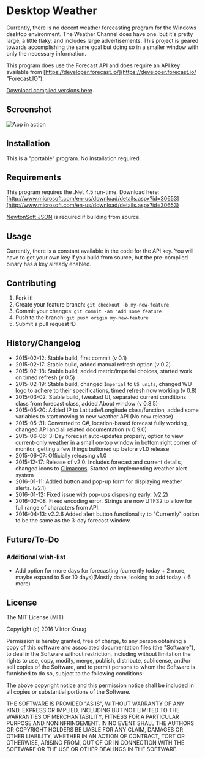 # Desktop Weather

Currently, there is no decent weather forecasting program for the Windows desktop environment.  The Weather Channel does have one, but it's pretty large, a little flaky, and includes large advertisements.  This project is geared towards accomplishing the same goal but doing so in a smaller window with only the necessary information.

This program does use the Forecast API and does require an API key available from [https://developer.forecast.io/](https://developer.forecast.io/ "Forecast.IO").

[Download compiled versions here](https://kruug.org/draconemsoft/archive/desktopweather/).

## Screenshot

![App in action](https://kruug.org/draconemsoft/images/desktopweather/DesktopWeather_2_2_6.png)

## Installation

This is a "portable" program.  No installation required.

## Requirements

This program requires the .Net 4.5 run-time.  Download here: [http://www.microsoft.com/en-us/download/details.aspx?id=30653](http://www.microsoft.com/en-us/download/details.aspx?id=30653)

[NewtonSoft.JSON](http://www.newtonsoft.com/json) is required if building from source.

## Usage

Currently, there is a constant available in the code for the API key.  You will have to get your own key if you build from source, but the pre-compiled binary has a key already enabled.

## Contributing

1. Fork it!
2. Create your feature branch: `git checkout -b my-new-feature`
3. Commit your changes: `git commit -am 'Add some feature'`
4. Push to the branch: `git push origin my-new-feature`
5. Submit a pull request :D

## History/Changelog

 - 2015-02-12: Stable build, first commit (v 0.1)
 - 2015-02-17: Stable build, added manual refresh option (v 0.2)
 - 2015-02-18: Stable build, added metric/imperial choices, started work on timed refresh (v 0.5)
 - 2015-02-19: Stable build, changed `Imperial` to `US units`, changed WU logo to adhere to their specifications, timed refresh now working (v 0.8)
 - 2015-03-02: Stable build, tweaked UI, separated current conditions class from forecast class, added About window (v 0.8.5)
 - 2015-05-20: Added IP to Latitude/Longitude class/function, added some variables to start moving to new weather API (No new release)
 - 2015-05-31: Converted to C#, location-based forecast fully working, changed API and all related documentation (v 0.9.0)
 - 2015-06-06: 3-Day forecast auto-updates properly, option to view current-only weather in a small on-top window in bottom right corner of monitor, getting a few things buttoned up before v1.0 release
 - 2015-06-07: Officially releasing v1.0
 - 2015-12-17: Release of v2.0.  Includes forecast and current details, changed icons to [Climacons](http://adamwhitcroft.com/climacons/).  Started on implementing weather alert system
 - 2016-01-11: Added button and pop-up form for displaying weather alerts. (v2.1)
 - 2016-01-12: Fixed issue with pop-ups disposing early. (v2.2)
 - 2016-02-08: Fixed encoding error.  Strings are now UTF32 to allow for full range of characters from API.
 - 2016-04-13: v2.2.6 Added alert button functionality to "Currently" option to be the same as the 3-day forecast window.

## Future/To-Do

### Additional wish-list
 - Add option for more days for forecasting (currently today + 2 more, maybe expand to 5 or 10 days)(Mostly done, looking to add today + 6 more)

## License

The MIT License (MIT)

Copyright (c) 2016 Viktor Kruug

Permission is hereby granted, free of charge, to any person obtaining a copy
of this software and associated documentation files (the "Software"), to deal
in the Software without restriction, including without limitation the rights
to use, copy, modify, merge, publish, distribute, sublicense, and/or sell
copies of the Software, and to permit persons to whom the Software is
furnished to do so, subject to the following conditions:

The above copyright notice and this permission notice shall be included in all
copies or substantial portions of the Software.

THE SOFTWARE IS PROVIDED "AS IS", WITHOUT WARRANTY OF ANY KIND, EXPRESS OR
IMPLIED, INCLUDING BUT NOT LIMITED TO THE WARRANTIES OF MERCHANTABILITY,
FITNESS FOR A PARTICULAR PURPOSE AND NONINFRINGEMENT. IN NO EVENT SHALL THE
AUTHORS OR COPYRIGHT HOLDERS BE LIABLE FOR ANY CLAIM, DAMAGES OR OTHER
LIABILITY, WHETHER IN AN ACTION OF CONTRACT, TORT OR OTHERWISE, ARISING FROM,
OUT OF OR IN CONNECTION WITH THE SOFTWARE OR THE USE OR OTHER DEALINGS IN THE
SOFTWARE.
